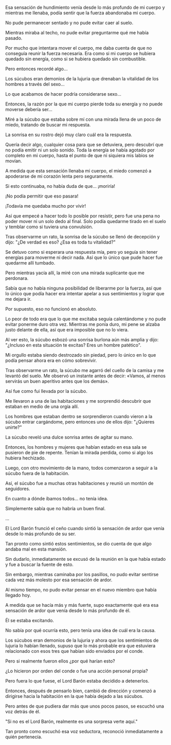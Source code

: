 
Esa sensación de hundimiento venía desde lo más profundo de mi cuerpo y mientras me llenaba, podía sentir que la fuerza abandonaba mi cuerpo.

No pude permanecer sentado y no pude evitar caer al suelo.

Mientras miraba al techo, no pude evitar preguntarme qué me había pasado.

Por mucho que intentara mover el cuerpo, me daba cuenta de que no conseguía reunir la fuerza necesaria. Era como si mi cuerpo se hubiera quedado sin energía, como si se hubiera quedado sin combustible.

Pero entonces recordé algo…

Los súcubos eran demonios de la lujuria que drenaban la vitalidad de los hombres a través del sexo…

Lo que acabamos de hacer podría considerarse sexo…

Entonces, la razón por la que mi cuerpo pierde toda su energía y no puede moverse debería ser…

Miré a la súcubo que estaba sobre mí con una mirada llena de un poco de miedo, tratando de buscar mi respuesta.

La sonrisa en su rostro dejó muy claro cuál era la respuesta.

Quería decir algo, cualquier cosa para que se detuviera, pero descubrí que no podía emitir ni un solo sonido. Toda la energía se había agotado por completo en mi cuerpo, hasta el punto de que ni siquiera mis labios se movían.

A medida que esta sensación llenaba mi cuerpo, el miedo comenzó a apoderarse de mi corazón lenta pero seguramente.

Si esto continuaba, no había duda de que… ¡moriría!

¡No podía permitir que eso pasara!

¡Todavía me quedaba mucho por vivir!

Así que empecé a hacer todo lo posible por resistir, pero fue una pena no poder mover ni un solo dedo al final. Solo podía quedarme tirado en el suelo y temblar como si tuviera una convulsión.

Tras observarme un rato, la sonrisa de la súcubo se llenó de decepción y dijo: "¿De verdad es eso? ¿Esa es toda tu vitalidad?"

Se detuvo como si esperara una respuesta mía, pero yo seguía sin tener energías para moverme ni decir nada. Así que lo único que pude hacer fue quedarme allí tumbado.

Pero mientras yacía allí, la miré con una mirada suplicante que me perdonara.

Sabía que no había ninguna posibilidad de liberarme por la fuerza, así que lo único que podía hacer era intentar apelar a sus sentimientos y lograr que me dejara ir.

Por supuesto, eso no funcionó en absoluto.

Lo peor de todo era que lo que me excitaba seguía calentándome y no pude evitar ponerme duro otra vez. Mientras me ponía duro, mi pene se alzaba justo delante de ella, así que era imposible que no lo viera.

Al ver esto, la súcubo esbozó una sonrisa burlona aún más amplia y dijo: "¿Incluso en esta situación te excitas? Eres un hombre patético".

Mi orgullo estaba siendo destrozado sin piedad, pero lo único en lo que podía pensar ahora era en cómo sobrevivir.

Tras observarme un rato, la súcubo me agarró del cuello de la camisa y me levantó del suelo. Me observó un instante antes de decir: «Vamos, al menos servirás un buen aperitivo antes que los demás».

Así fue como fui llevada por la súcubo.

Me llevaron a una de las habitaciones y me sorprendió descubrir que estaban en medio de una orgía allí.

Los hombres que estaban dentro se sorprendieron cuando vieron a la súcubo entrar cargándome, pero entonces uno de ellos dijo: "¿Quieres unirte?"

La súcubo reveló una dulce sonrisa antes de agitar su mano.

Entonces, los hombres y mujeres que habían estado en esa sala se pusieron de pie de repente. Tenían la mirada perdida, como si algo los hubiera hechizado.

Luego, con otro movimiento de la mano, todos comenzaron a seguir a la súcubo fuera de la habitación.

Así, el súcubo fue a muchas otras habitaciones y reunió un montón de seguidores.

En cuanto a dónde íbamos todos… no tenía idea.

Simplemente sabía que no habría un buen final.

…

El Lord Barón frunció el ceño cuando sintió la sensación de ardor que venía desde lo más profundo de su ser.

Tan pronto como sintió estos sentimientos, se dio cuenta de que algo andaba mal en esta mansión.

Sin dudarlo, inmediatamente se excusó de la reunión en la que había estado y fue a buscar la fuente de esto.

Sin embargo, mientras caminaba por los pasillos, no pudo evitar sentirse cada vez más molesto por esa sensación de ardor.

Al mismo tiempo, no pudo evitar pensar en el nuevo miembro que había llegado hoy.

A medida que se hacía más y más fuerte, supo exactamente qué era esa sensación de ardor que venía desde lo más profundo de él.

Él se estaba excitando.

No sabía por qué ocurría esto, pero tenía una idea de cuál era la causa.

Los súcubos eran demonios de la lujuria y ahora que los sentimientos de lujuria lo habían llenado, supuso que lo más probable era que estuviera relacionado con esos tres que habían sido enviados por el conde.

Pero si realmente fueron ellos ¿por qué harían esto?

¿Lo hicieron por orden del conde o fue una acción personal propia?

Pero fuera lo que fuese, el Lord Barón estaba decidido a detenerlos.

Entonces, después de pensarlo bien, cambió de dirección y comenzó a dirigirse hacia la habitación en la que había dejado a las súcubos.

Pero antes de que pudiera dar más que unos pocos pasos, se escuchó una voz detrás de él.

"Si no es el Lord Barón, realmente es una sorpresa verte aquí."

Tan pronto como escuchó esa voz seductora, reconoció inmediatamente a quién pertenecía.